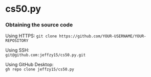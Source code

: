 # cs50.py

### Obtaining the source code

Using HTTPS:
`git clone https://github.com/YOUR-USERNAME/YOUR-REPOSITORY`

Using SSH: <br>
`git@github.com:jeffzy15/cs50.py.git`

Using GitHub Desktop: <br>
`gh repo clone jeffzy15/cs50.py`

